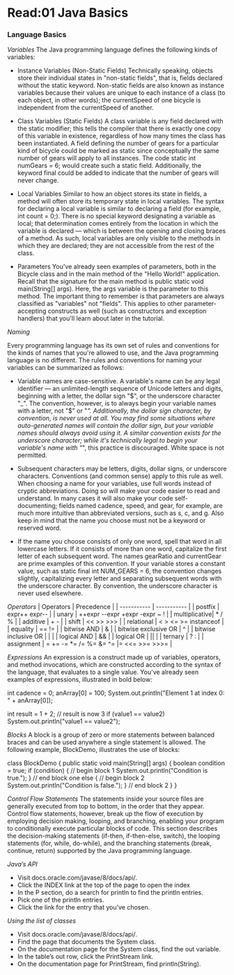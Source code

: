 # Read:01 Java Basics

### Language Basics
*Variables*
The Java programming language defines the following kinds of variables:

- Instance Variables (Non-Static Fields) Technically speaking, objects store their individual 
  states in "non-static fields", that is, fields declared without the static keyword. Non-static fields are also known as instance variables because their values are unique to each instance of a class (to each object, in other words); the currentSpeed of one bicycle is independent from the currentSpeed of another.

 - Class Variables (Static Fields) A class variable is any field declared with the static 
   modifier; this tells the compiler that there is exactly one copy of this variable in existence, regardless of how many times the class has been instantiated. A field defining the number of gears for a particular kind of bicycle could be marked as static since conceptually the same number of gears will apply to all instances. The code static int numGears = 6; would create such a static field. Additionally, the keyword final could be added to indicate that the number of gears will never change.

- Local Variables Similar to how an object stores its state in fields, a method will often store 
  its temporary state in local variables. The syntax for declaring a local variable is similar to declaring a field (for example, int count = 0;). There is no special keyword designating a variable as local; that determination comes entirely from the location in which the variable is declared — which is between the opening and closing braces of a method. As such, local variables are only visible to the methods in which they are declared; they are not accessible from the rest of the class.

- Parameters You've already seen examples of parameters, both in the Bicycle class and in the 
  main method of the "Hello World!" application. Recall that the signature for the main method is public static void main(String[] args). Here, the args variable is the parameter to this method. The important thing to remember is that parameters are always classified as "variables" not "fields". This applies to other parameter-accepting constructs as well (such as constructors and exception handlers) that you'll learn about later in the tutorial.


*Naming*

Every programming language has its own set of rules and conventions for the kinds of names that you're allowed to use, and the Java programming language is no different. The rules and conventions for naming your variables can be summarized as follows:

- Variable names are case-sensitive. A variable's name can be any legal identifier — an 
  unlimited-length sequence of Unicode letters and digits, beginning with a letter, the dollar sign "$", or the underscore character "_". The convention, however, is to always begin your variable names with a letter, not "$" or "_". Additionally, the dollar sign character, by convention, is never used at all. You may find some situations where auto-generated names will contain the dollar sign, but your variable names should always avoid using it. A similar convention exists for the underscore character; while it's technically legal to begin your variable's name with "_", this practice is discouraged. White space is not permitted.

- Subsequent characters may be letters, digits, dollar signs, or underscore characters. 
  Conventions (and common sense) apply to this rule as well. When choosing a name for your variables, use full words instead of cryptic abbreviations. Doing so will make your code easier to read and understand. In many cases it will also make your code self-documenting; fields named cadence, speed, and gear, for example, are much more intuitive than abbreviated versions, such as s, c, and g. Also keep in mind that the name you choose must not be a keyword or reserved word.

- If the name you choose consists of only one word, spell that word in all lowercase letters. If 
  it consists of more than one word, capitalize the first letter of each subsequent word. The names gearRatio and currentGear are prime examples of this convention. If your variable stores a constant value, such as static final int NUM_GEARS = 6, the convention changes slightly, capitalizing every letter and separating subsequent words with the underscore character. By convention, the underscore character is never used elsewhere.


*Operators*
| Operators   | Precedence                                       |
| ----------- | -----------                                      |
| postfix     | expr++ expr--                                    |
| unary       | ++expr --expr +expr -expr ~ !                    |
| multiplicative| * / %                                          |
| additive    | + -                                              |
| shift       | << >> >>>                                        |
| relational  | < > <= >= instanceof                             |
| equality    | 	== !=                                        |
| bitwise AND | &                                                |
| bitwise exclusive OR | ^                                       |
| bitwise inclusive OR | |                                       |
| logical AND | &&                                               |
| logical OR  | ||                                               |
| ternary     | ? :                                              |
| assignment  | = += -= *= /= %= &= ^= |= <<= >>= >>>=           |



*Expressions*
An expression is a construct made up of variables, operators, and method invocations, which are constructed according to the syntax of the language, that evaluates to a single value. You've already seen examples of expressions, illustrated in bold below:

int cadence = 0;
anArray[0] = 100;
System.out.println("Element 1 at index 0: " + anArray[0]);

int result = 1 + 2; // result is now 3
if (value1 == value2) 
    System.out.println("value1 == value2");
	


*Blocks*
A block is a group of zero or more statements between balanced braces and can be used anywhere a single statement is allowed. The following example, BlockDemo, illustrates the use of blocks:

class BlockDemo {
     public static void main(String[] args) {
          boolean condition = true;
          if (condition) { // begin block 1
               System.out.println("Condition is true.");
          } // end block one
          else { // begin block 2
               System.out.println("Condition is false.");
          } // end block 2
     }
}
	
	
*Control Flow Statements*
The statements inside your source files are generally executed from top to bottom, in the order that they appear. Control flow statements, however, break up the flow of execution by employing decision making, looping, and branching, enabling your program to conditionally execute particular blocks of code. This section describes the decision-making statements (if-then, if-then-else, switch), the looping statements (for, while, do-while), and the branching statements (break, continue, return) supported by the Java programming language.
	
	
	
	
*Java’s API*

- Visit docs.oracle.com/javase/8/docs/api/.
- Click the INDEX link at the top of the page to open the index
- In the P section, do a search for println to find the println entries.
- Pick one of the println entries.
- Click the link for the entry that you’ve chosen.
  

*Using the list of classes*

- Visit docs.oracle.com/javase/8/docs/api/.
- Find the page that documents the System class.
- On the documentation page for the System class, find the out variable.
- In the table’s out row, click the PrintStream link.
- On the documentation page for PrintStream, find println(String).
  
	
